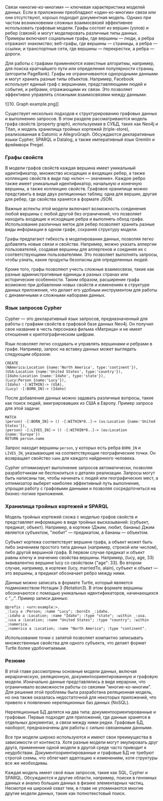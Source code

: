 Связи «многие-ко-многим» — ключевая характеристика моделей данных. Если в приложении преобладают «один-ко-многим» связи или они отсутствуют, хорошо подходит документная модель. Однако при частом возникновении сложных взаимосвязей эффективнее использовать графовые модели. Графы состоят из вершин (узлов) и ребер (связей) и могут моделировать различные типы данных. Примеры включают социальные графы, где вершины — люди, а ребра отражают знакомство; веб-графы, где вершины — страницы, а ребра — ссылки; и транспортные сети, где вершины — перекрестки, а ребра — дороги.

Для работы с графами применяются известные алгоритмы, например, для поиска кратчайшего пути или определения популярности страниц (алгоритм PageRank). Графы не ограничиваются однородными данными и могут хранить разные типы объектов. Например, Facebook использует единый граф с вершинами, представляющими людей и события, и ребрами, отражающими их связи. Это позволяет эффективно управлять сложными взаимосвязями между данными.

![[10. Graph example.png]]

Существует несколько подходов к структурированию графовых данных и выполнению запросов. В этом разделе рассматриваются модель графа свойств (property graph), используемая в СУБД, таких как Neo4j и Titan, и модель хранилища тройных кортежей (triple-store), реализованная в Datomic и AllegroGraph. Обсуждаются декларативные языки Cypher, SPARQL и Datalog, а также императивный язык Gremlin и фреймворк Pregel.

### Графы свойств

В модели графов свойств каждая вершина имеет уникальный идентификатор, множество исходящих и входящих ребер, а также коллекцию свойств в виде пар «ключ — значение». Каждое ребро также имеет уникальный идентификатор, начальную и конечную вершины, а также коллекцию свойств. Графовое хранилище можно представить в виде двух реляционных таблиц: одна для вершин, другая для ребер, где свойства хранятся в формате JSON.

Важные аспекты этой модели включают возможность соединения любой вершины с любой другой без ограничений, что позволяет находить входящие и исходящие ребра и выполнять обход графа. Использование различных меток для ребер позволяет хранить разные виды информации в одном графе, сохраняя структуру модели.

Графы предлагают гибкость в моделировании данных, позволяя легко добавлять новые связи и свойства. Например, можно указать аллергии пользователей, создавая вершины для аллергенов и соединяя их с соответствующими пользователями. Это позволяет выполнять запросы, чтобы узнать, какие продукты безопасны для определенных людей.

Кроме того, графы позволяют учесть сложные взаимосвязи, такие как разные административные единицы в разных странах или исторические особенности. Таким образом, расширение графа возможно при добавлении новых свойств и изменениях в структуре данных приложения, что делает его удобным инструментом для работы с динамичными и сложными наборами данных.

### Язык запросов Cypher

Cypher — это декларативный язык запросов, предназначенный для работы с графами свойств в графовой базе данных Neo4j. Он получил свое название в честь персонажа фильма «Матрица» и не имеет отношения к криптографическим шифрам.

Язык позволяет легко создавать и управлять вершинами и ребрами в графе. Например, запрос на вставку данных может выглядеть следующим образом:

```cypher
CREATE 
(NAmerica:Location {name:'North America', type:'continent'}), 
(USA:Location {name:'United States', type:'country'}), 
(Idaho:Location {name:'Idaho', type:'state'}), 
(Lucy:Person {name:'Lucy'}), 
(Idaho) -[:WITHIN]-> (USA), 
(Lucy) -[:BORN_IN]-> (Idaho)
```

После добавления данных можно задавать различные вопросы, такие как поиск людей, эмигрировавших из США в Европу. Пример запроса для этой задачи:

```cypher
MATCH 
(person) -[:BORN_IN]-> () -[:WITHIN*0..]-> (us:Location {name:'United States'}), 
(person) -[:LIVES_IN]-> () -[:WITHIN*0..]-> (eu:Location {name:'Europe'}) 
RETURN person.name
```

Запрос находит вершины `person`, у которых есть ребра `BORN_IN` и `LIVES_IN`, указывающие на соответствующие географические точки. Он возвращает свойство `name` для каждого найденного человека.

Cypher оптимизирует выполнение запросов автоматически, позволяя разработчикам не беспокоиться о деталях реализации. Запросы могут быть написаны так, чтобы начинать с людей или географических мест, а оптимизатор выберет наиболее эффективный путь выполнения, упрощая работу с графовыми данными и позволяя сосредоточиться на бизнес-логике приложения.

### Хранилища тройных кортежей и SPARQL

Модель тройных кортежей схожа с моделью графов свойств и представляет информацию в виде тройных высказываний: (субъект, предикат, объект). Например, в кортеже (Джим, любит, бананы) Джим является субъектом, "любит" — предикатом, а бананы — объектом.

Субъект кортежа соответствует вершине графа, а объект может быть либо значением простого типа данных (например, строкой или числом), либо другой вершиной графа. В первом случае предикат и объект равны ключу и значению свойства вершины. Например, (lucy, age, 33) эквивалентно вершине lucy со свойством {"age": 33}. Во втором случае, например, в кортеже (lucy, marriedTo, alain), субъект и объект — это вершины, а предикат обозначает ребро между ними.

Данные можно записать в формате Turtle, который является подмножеством Нотации 3 (Notation3). В этом формате вершины обозначаются с помощью уникальных идентификаторов, начинающихся с "_:". Пример записи данных:

```turtle
@prefix : <urn:example:>. 
_:lucy a :Person; :name "Lucy"; :bornIn _:idaho. 
_:idaho a :Location; :name "Idaho"; :type "state"; :within _:usa. 
_:usa a :Location; :name "United States"; :type "country"; :within _:namerica.
_:namerica a :Location; :name "North America"; :type "continent".
```

Использование точки с запятой позволяет компактно записывать множественные свойства для одного субъекта, что делает формат Turtle более удобочитаемым.

### Резюме

В этой главе рассмотрены основные модели данных, включая иерархическую, реляционную, документоориентированную и графовую модели. Изначально данные представлялись в виде иерархии, что ограничивало возможности работы со связями "многие-ко-многим". Для решения этой проблемы была разработана реляционная модель, но она также оказалась недостаточной для некоторых приложений, что привело к появлению нереляционных баз данных (NoSQL).

Нереляционные БД делятся на два типа: документоориентированные и графовые. Первые подходят для приложений, где данные хранятся в отдельных документах, а связи между ними редки. Графовые БД, наоборот, предназначены для работы с сильно связанными данными.

Все три модели широко используются и имеют свои преимущества в зависимости от контекста. Хотя разные модели могут эмулировать друг друга, применение одной модели в другой среде часто приводит к неудобствам. Документоориентированные и графовые БД не требуют строгой схемы, что облегчает адаптацию к изменениям, хотя структуры все же необходимы.

Каждая модель имеет свой язык запросов, такие как SQL, Cypher и SPARQL. Обсуждаются и другие области, например, поиски в геномных данных и анализ больших данных в физике элементарных частиц. Несмотря на широкий охват тем, в главе не упоминаются многие другие модели данных, такие как полнотекстовый поиск.

